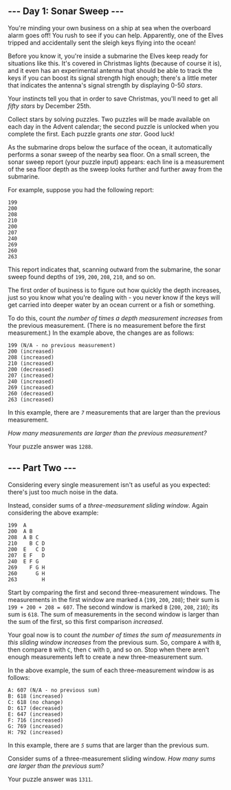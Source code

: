 ## \--- Day 1: Sonar Sweep ---

You're minding your own business on a ship at sea when the overboard
alarm goes off\! You rush to see if you can help. Apparently, one of the
Elves tripped and accidentally sent the sleigh keys flying into the
ocean\!

Before you know it, you're inside a submarine the Elves keep ready for
situations like this. It's covered in Christmas lights (because of
course it is), and it even has an experimental antenna that should be
able to track the keys if you can boost its signal strength high enough;
there's a little meter that indicates the antenna's signal strength by
displaying 0-50 *stars*.

Your instincts tell you that in order to save Christmas, you'll need to
get all *fifty stars* by December 25th.

Collect stars by solving puzzles. Two puzzles will be made available on
each day in the Advent calendar; the second puzzle is unlocked when you
complete the first. Each puzzle grants *one star*. Good luck\!

As the submarine drops below the surface of the ocean, it automatically
performs a sonar sweep of the nearby sea floor. On a small screen, the
sonar sweep report (your puzzle input) appears: each line is a
measurement of the sea floor depth as the sweep looks further and
further away from the submarine.

For example, suppose you had the following report:

    199
    200
    208
    210
    200
    207
    240
    269
    260
    263

This report indicates that, scanning outward from the submarine, the
sonar sweep found depths of `199`, `200`, `208`, `210`, and so on.

The first order of business is to figure out how quickly the depth
increases, just so you know what you're dealing with - you never know if
the keys will get
<span title="Does this premise seem fishy to you?">carried into deeper
water</span> by an ocean current or a fish or something.

To do this, count *the number of times a depth measurement increases*
from the previous measurement. (There is no measurement before the first
measurement.) In the example above, the changes are as follows:

    199 (N/A - no previous measurement)
    200 (increased)
    208 (increased)
    210 (increased)
    200 (decreased)
    207 (increased)
    240 (increased)
    269 (increased)
    260 (decreased)
    263 (increased)

In this example, there are *`7`* measurements that are larger than the
previous measurement.

*How many measurements are larger than the previous measurement?*

Your puzzle answer was `1288`.

## \--- Part Two ---

Considering every single measurement isn't as useful as you expected:
there's just too much noise in the data.

Instead, consider sums of a *three-measurement sliding window*. Again
considering the above example:

    199  A      
    200  A B    
    208  A B C  
    210    B C D
    200  E   C D
    207  E F   D
    240  E F G  
    269    F G H
    260      G H
    263        H

Start by comparing the first and second three-measurement windows. The
measurements in the first window are marked `A` (`199`, `200`, `208`);
their sum is `199 + 200 + 208 = 607`. The second window is marked `B`
(`200`, `208`, `210`); its sum is `618`. The sum of measurements in the
second window is larger than the sum of the first, so this first
comparison *increased*.

Your goal now is to count *the number of times the sum of measurements
in this sliding window increases* from the previous sum. So, compare `A`
with `B`, then compare `B` with `C`, then `C` with `D`, and so on. Stop
when there aren't enough measurements left to create a new
three-measurement sum.

In the above example, the sum of each three-measurement window is as
follows:

    A: 607 (N/A - no previous sum)
    B: 618 (increased)
    C: 618 (no change)
    D: 617 (decreased)
    E: 647 (increased)
    F: 716 (increased)
    G: 769 (increased)
    H: 792 (increased)

In this example, there are *`5`* sums that are larger than the previous
sum.

Consider sums of a three-measurement sliding window. *How many sums are
larger than the previous sum?*

Your puzzle answer was `1311`.
